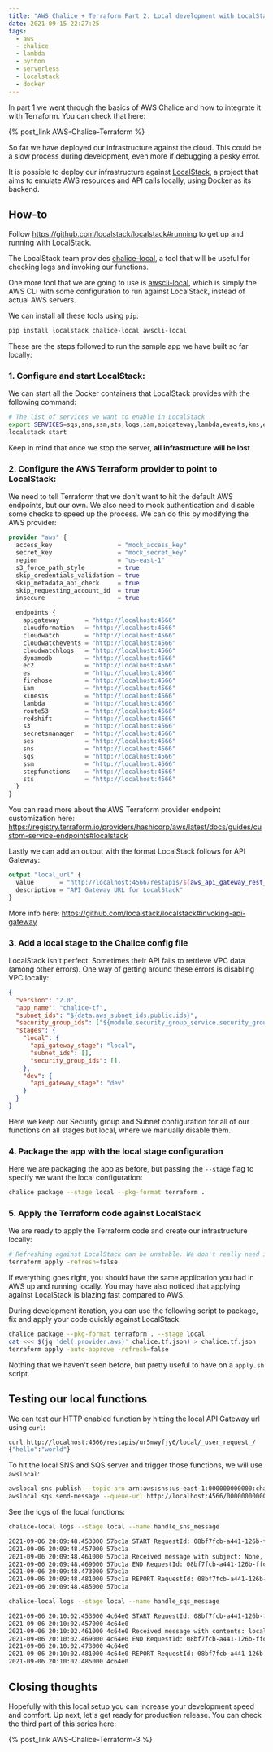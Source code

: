 ```yaml
---
title: "AWS Chalice + Terraform Part 2: Local development with LocalStack"
date: 2021-09-15 22:27:25
tags:
  - aws
  - chalice
  - lambda
  - python
  - serverless
  - localstack
  - docker
---
```


In part 1 we went through the basics of AWS Chalice and how to integrate it with Terraform. You can check that here:

{% post_link AWS-Chalice-Terraform %}

So far we have deployed our infrastructure against the cloud. This could be a slow process during development, even more if debugging a pesky error.

It is possible to deploy our infrastructure against [LocalStack](https://github.com/localstack/localstack), a project that aims to emulate AWS resources and API calls locally, using Docker as its backend.

## How-to

Follow https://github.com/localstack/localstack#running to get up and running with LocalStack.

The LocalStack team provides [chalice-local](https://github.com/localstack/chalice-local), a tool that will be useful for checking logs and invoking our functions.

One more tool that we are going to use is [awscli-local](https://github.com/localstack/awscli-local), which is simply the AWS CLI with some configuration to run against LocalStack, instead of actual AWS servers.

We can install all these tools using `pip`:

```sh
pip install localstack chalice-local awscli-local
```

These are the steps followed to run the sample app we have built so far locally:

### 1. Configure and start LocalStack:

We can start all the Docker containers that LocalStack provides with the following command:

```sh
# The list of services we want to enable in LocalStack
export SERVICES=sqs,sns,ssm,sts,logs,iam,apigateway,lambda,events,kms,ec2,cloudwatch,s3
localstack start
```
Keep in mind that once we stop the server, **all infrastructure will be lost**.

### 2. Configure the AWS Terraform provider to point to LocalStack:

We need to tell Terraform that we don't want to hit the default AWS endpoints, but our own. We also need to mock authentication and disable some checks to speed up the process. We can do this by modifying the AWS provider: 

```terraform
provider "aws" {
  access_key                  = "mock_access_key"
  secret_key                  = "mock_secret_key"
  region                      = "us-east-1"
  s3_force_path_style         = true
  skip_credentials_validation = true
  skip_metadata_api_check     = true
  skip_requesting_account_id  = true
  insecure                    = true

  endpoints {
    apigateway       = "http://localhost:4566"
    cloudformation   = "http://localhost:4566"
    cloudwatch       = "http://localhost:4566"
    cloudwatchevents = "http://localhost:4566"
    cloudwatchlogs   = "http://localhost:4566"
    dynamodb         = "http://localhost:4566"
    ec2              = "http://localhost:4566"
    es               = "http://localhost:4566"
    firehose         = "http://localhost:4566"
    iam              = "http://localhost:4566"
    kinesis          = "http://localhost:4566"
    lambda           = "http://localhost:4566"
    route53          = "http://localhost:4566"
    redshift         = "http://localhost:4566"
    s3               = "http://localhost:4566"
    secretsmanager   = "http://localhost:4566"
    ses              = "http://localhost:4566"
    sns              = "http://localhost:4566"
    sqs              = "http://localhost:4566"
    ssm              = "http://localhost:4566"
    stepfunctions    = "http://localhost:4566"
    sts              = "http://localhost:4566"
  }
}
```

You can read more about the AWS Terraform provider endpoint customization here:
https://registry.terraform.io/providers/hashicorp/aws/latest/docs/guides/custom-service-endpoints#localstack

Lastly we can add an output with the format LocalStack follows for API Gateway:

```terraform
output "local_url" {
  value       = "http://localhost:4566/restapis/${aws_api_gateway_rest_api.rest_api.id}/local/_user_request_/"
  description = "API Gateway URL for LocalStack"
}
```

More info here:
https://github.com/localstack/localstack#invoking-api-gateway

### 3. Add a local stage to the Chalice config file

LocalStack isn't perfect. Sometimes their API fails to retrieve VPC data (among other errors). One way of getting around these errors is disabling VPC locally:

```json
{
  "version": "2.0",
  "app_name": "chalice-tf",
  "subnet_ids": "${data.aws_subnet_ids.public.ids}",
  "security_group_ids": ["${module.security_group_service.security_group_id}"],
  "stages": {
    "local": {
      "api_gateway_stage": "local",
      "subnet_ids": [],
      "security_group_ids": [],
    },
    "dev": {
      "api_gateway_stage": "dev"
    }
  }
}
```

Here we keep our Security group and Subnet configuration for all of our functions on all stages but local, where we manually disable them.

### 4. Package the app with the local stage configuration

Here we are packaging the app as before, but passing the `--stage` flag to specify we want the local configuration:

```sh
chalice package --stage local --pkg-format terraform .
```

### 5. Apply the Terraform code against LocalStack

We are ready to apply the Terraform code and create our infrastructure locally:

```sh
# Refreshing against LocalStack can be unstable. We don't really need it here so we can disable it
terraform apply -refresh=false
```

If everything goes right, you should have the same application you had in AWS up and running locally. You may have also noticed that applying against LocalStack is blazing fast compared to AWS.

During development iteration, you can use the following script to package, fix and apply your code quickly against LocalStack:

```sh
chalice package --pkg-format terraform . --stage local
cat <<< $(jq 'del(.provider.aws)' chalice.tf.json) > chalice.tf.json
terraform apply -auto-approve -refresh=false
```

Nothing that we haven't seen before, but pretty useful to have on a `apply.sh` script.

## Testing our local functions

We can test our HTTP enabled function by hitting the local API Gateway url using `curl`:

```sh
curl http://localhost:4566/restapis/ur5mwyfjy6/local/_user_request_/
{"hello":"world"}
```

To hit the local SNS and SQS server and trigger those functions, we will use `awslocal`: 

```sh
awslocal sns publish --topic-arn arn:aws:sns:us-east-1:000000000000:chalice-tf-topic --message "local SNS"
awslocal sqs send-message --queue-url http://localhost:4566/000000000000/chalice-tf-queue --message-body "local SQS"
```

See the logs of the local functions:

```sh
chalice-local logs --stage local --name handle_sns_message

2021-09-06 20:09:48.453000 57bc1a START RequestId: 08bf7fcb-a441-126b-ffcf-61aec76763fb Version: $LATEST
2021-09-06 20:09:48.457000 57bc1a
2021-09-06 20:09:48.461000 57bc1a Received message with subject: None, message: local SNS
2021-09-06 20:09:48.469000 57bc1a END RequestId: 08bf7fcb-a441-126b-ffcf-61aec76763fb
2021-09-06 20:09:48.473000 57bc1a
2021-09-06 20:09:48.481000 57bc1a REPORT RequestId: 08bf7fcb-a441-126b-ffcf-61aec76763fb	Init Duration: 923.26 ms	Duration: 4.44 ms	Billed Duration: 5 ms	Memory Size: 1536 MB	Max Memory Used: 46 MB
2021-09-06 20:09:48.485000 57bc1a
```

```sh
chalice-local logs --stage local --name handle_sqs_message

2021-09-06 20:10:02.453000 4c64e0 START RequestId: 08bf7fcb-a441-126b-ffcf-61aec76763fb Version: $LATEST
2021-09-06 20:10:02.457000 4c64e0
2021-09-06 20:10:02.461000 4c64e0 Received message with contents: local SQS
2021-09-06 20:10:02.469000 4c64e0 END RequestId: 08bf7fcb-a441-126b-ffcf-61aec76763fb
2021-09-06 20:10:02.473000 4c64e0
2021-09-06 20:10:02.481000 4c64e0 REPORT RequestId: 08bf7fcb-a441-126b-ffcf-61aec76763fb	Init Duration: 923.26 ms	Duration: 5.14 ms	Billed Duration: 6 ms	Memory Size: 1536 MB	Max Memory Used: 46 MB
2021-09-06 20:10:02.485000 4c64e0
```

## Closing thoughts

Hopefully with this local setup you can increase your development speed and comfort. Up next, let's get ready for production release. You can check the third part of this series here:

{% post_link AWS-Chalice-Terraform-3 %}